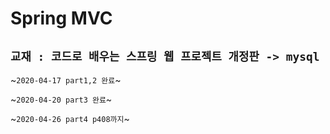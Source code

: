 Spring MVC
=========================================================

`교재 : 코드로 배우는 스프링 웹 프로젝트 개정판 -> mysql`
---------------------------------------------------------

~`2020-04-17 part1,2 완료`~

~`2020-04-20 part3 완료`~

~`2020-04-26 part4 p408까지`~
